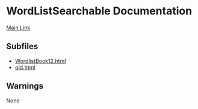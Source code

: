 # WordListSearchable Documentation

[Main Link](https://jp.sakurapy.com/WordListSearchable)

## Subfiles
- [WordlistBook12.html](https://jp.sakurapy.com/WordListSearchable/WordlistBook12.html)
- [old.html](https://jp.sakurapy.com/WordListSearchable/old.html)

## Warnings
None
